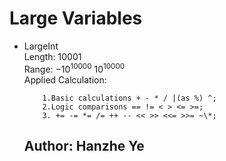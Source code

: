 # Large Variables
- LargeInt \
    Length: 10001 \
    Range: ${-10}^{10000} ~ {10}^{10000}$ \
    Applied Calculation:
    ```
        1.Basic calculations + - * / |(as %) ^;
        2.Logic comparisons == != < > <= >=;
        3. += -= *= /= ++ -- << >> <<= >>= ~\*;
    ```
  ## Author: Hanzhe Ye
